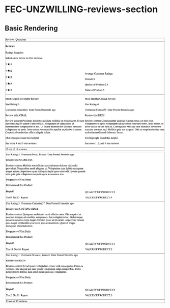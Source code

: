 # FEC-UNZWILLING-reviews-section

## Basic Rendering
<img src='design-and-docs/progress1.png'>
<img src='design-and-docs/progress2.png'>

